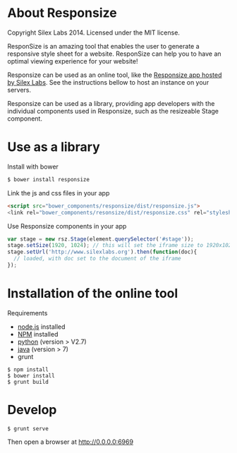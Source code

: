 # About Responsize

Copyright Silex Labs 2014. Licensed under the MIT license.

ResponSize is an amazing tool that enables the user to generate a responsive style sheet for a website. ResponSize can help you to have an optimal viewing experience for your website!

Responsize can be used as an online tool, like the [Responsize app hosted by Silex Labs](http://app.responsize.org/). See the instructions bellow to host an instance on your servers.

Responsize can be used as a library, providing app developers with the individual components used in Responsize, such as the resizeable Stage component.

# Use as a library

Install with bower

```sh
$ bower install responsize
```

Link the js and css files in your app

```html
<script src="bower_components/responsize/dist/responsize.js">
<link rel="bower_components/resonsize/dist/responsize.css" rel="stylesheet">
```

Use Responsize components in your app

```js
var stage = new rsz.Stage(element.querySelector('#stage'));
stage.setSize(1920, 1024); // this will set the iframe size to 1920x1024 but display it in the #stage element - using css3 transform to fit the #stage element.
stage.setUrl('http://www.silexlabs.org').then(function(doc){
  // loaded, with doc set to the document of the iframe
});
```

# Installation of the online tool

Requirements

* [node.js](http://nodejs.org/) installed
* [NPM](https://npmjs.org/) installed
* [python](https://www.python.org/downloads/) (version > V2.7)
* [java](https://www.java.com/en/download/index.jsp) (version > 7)
* grunt

```
$ npm install
$ bower install
$ grunt build
```

# Develop

```
$ grunt serve
```

Then open a browser at http://0.0.0.0:6969


